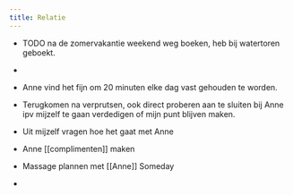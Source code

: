 ```yaml
---
title: Relatie
---
```


- TODO na de zomervakantie weekend weg boeken, heb bij watertoren geboekt.

- 

- Anne vind het fijn om 20 minuten elke dag vast gehouden te worden.

- Terugkomen na verprutsen, ook direct proberen aan te sluiten bij Anne ipv mijzelf te gaan verdedigen of mijn punt blijven maken.

- Uit mijzelf vragen hoe het gaat met Anne

- Anne [[complimenten]] maken

- Massage plannen met [[Anne]] Someday

- 
